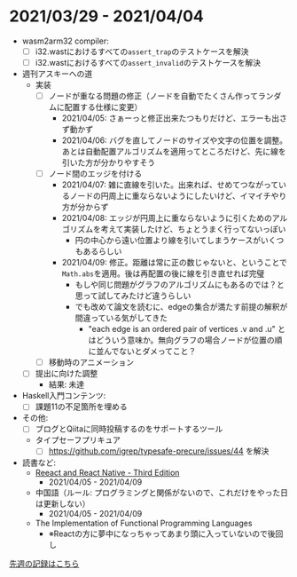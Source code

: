 # 2021/03/29 - 2021/04/04

- wasm2arm32 compiler:
    - [ ] i32.wastにおけるすべての`assert_trap`のテストケースを解決
    - [ ] i32.wastにおけるすべての`assert_invalid`のテストケースを解決
- 週刊アスキーへの道
    - 実装
        - [ ] ノードが重なる問題の修正（ノードを自動でたくさん作ってランダムに配置する仕様に変更）
            - 2021/04/05: さぁーっと修正出来たつもりだけど、エラーも出さず動かず
            - 2021/04/06: バグを直してノードのサイズや文字の位置を調整。あとは自動配置アルゴリズムを適用ってところだけど、先に線を引いた方が分かりやすそう
        - [ ] ノード間のエッジを付ける
            - 2021/04/07: 雑に直線を引いた。出来れば、せめてつながっているノードの円周上に重ならないようにしたいけど、イマイチやり方が分からず
            - 2021/04/08: エッジが円周上に重ならないように引くためのアルゴリズムを考えて実装したけど、ちょとうまく行ってないっぽい
                - 円の中心から遠い位置より線を引いてしまうケースがいくつもあるらしい
            - 2021/04/09: 修正。距離は常に正の数じゃないと、ということで`Math.abs`を適用。後は再配置の後に線を引き直せれば完璧
                - もしや同じ問題がグラフのアルゴリズムにもあるのでは？と思って試してみたけど違うらしい
                - でも改めて論文を読むに、edgeの集合が満たす前提の解釈が間違っている気がしてきた
                    - "each edge is an ordered pair of vertices .v and .u" とはどういう意味か。無向グラフの場合ノードが位置の順に並んでないとダメってこと？
        - [ ] 移動時のアニメーション
    - [ ] 提出に向けた調整
        - 結果: 未達
- Haskell入門コンテンツ:
    - [ ] 課題11の不足箇所を埋める
- その他:
    - [ ] ブログとQiitaに同時投稿するのをサポートするツール
    - タイプセーフプリキュア
        - [ ] <https://github.com/igrep/typesafe-precure/issues/44> を解決
- 読書など:
    - [Reeact and React Native - Third Edition](https://www.packtpub.com/product/react-and-react-native-third-edition/9781839211140)
        - 2021/04/05 - 2021/04/09
    - 中国語（ルール: プログラミングと関係がないので、これだけをやった日は更新しない）
        - 2021/04/05 - 2021/04/09
    - The Implementation of Functional Programming Languages
        - ※Reactの方に夢中になっちゃってあまり頭に入っていないので後回し

[先週の記録はこちら](https://github.com/igrep/daily-commits/blob/23707a9970fd9a12cad398ff9d01482772d71bff/yesterday.md)
